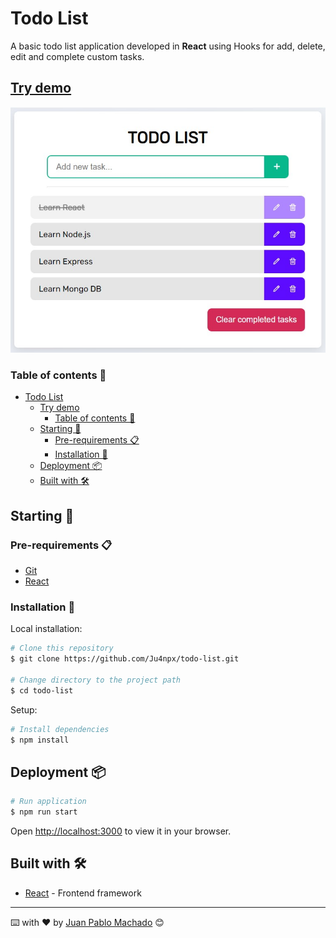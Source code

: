 # Todo List

A basic todo list application developed in **React** using Hooks for add, delete, edit and complete custom tasks.

## [Try demo](https://ju4npx.github.io/todo-list/)

<img src="./preview.jpg">

### Table of contents 📃

- [Todo List](#todo-list)
  - [Try demo](#try-demo)
    - [Table of contents 📃](#table-of-contents-)
  - [Starting 🚀](#starting-)
    - [Pre-requirements 📋](#pre-requirements-)
    - [Installation 🔧](#installation-)
  - [Deployment 📦](#deployment-)
  - [Built with 🛠️](#built-with-️)


## Starting 🚀
  
### Pre-requirements 📋

* [Git](https://git-scm.com/)
* [React](https://es.reactjs.org/docs/getting-started.html)

### Installation 🔧

Local installation:

```bash
# Clone this repository
$ git clone https://github.com/Ju4npx/todo-list.git

# Change directory to the project path
$ cd todo-list
```

Setup:
```bash
# Install dependencies
$ npm install
```

## Deployment 📦

```bash
# Run application
$ npm run start
```
Open [http://localhost:3000](http://localhost:3000) to view it in your browser.

## Built with 🛠️

* [React](https://es.reactjs.org/) - Frontend framework

---
⌨️ with ❤️ by [Juan Pablo Machado](https://github.com/Ju4npx ) 😊 